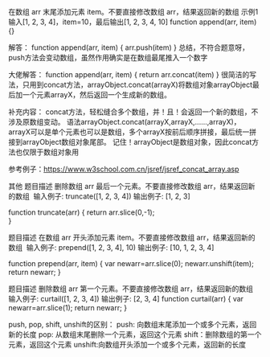 在数组 arr 末尾添加元素 item。不要直接修改数组 arr，结果返回新的数组
示例1
输入[1, 2, 3, 4]，item=10，最后输出[1, 2, 3, 4, 10]
function append(arr, item) {}

解答：
function append(arr, item) {
     arr.push(item)
}
总结，不符合题意呀，push方法会变动数组，虽然作用确实是在数组最尾推入一个数字


大佬解答：
function append(arr, item) {
    return arr.concat(item)
}
很简洁的写法，只用到concat方法，arrayObject.concat(arrayX)将数组对象arrayObject最后加一个元素arrayX，然后返回一个生成新的数组。

补充内容：
concat方法，轻松缝合多个数组，并！且！会返回一个新的数组，不涉及原数组变动。
语法arrayObject.concat(arrayX,arrayX,......,arrayX)，arrayX可以是单个元素也可以是数组，多个arrayX按前后顺序拼接，最后统一拼接到arrayObject数组对象尾部。
记住！arrayObject是数组对象，因此concat方法也仅限于数组对象用

参考例子：https://www.w3school.com.cn/jsref/jsref_concat_array.asp


其他
题目描述
删除数组 arr 最后一个元素。不要直接修改数组 arr，结果返回新的数组 
输入例子:
truncate([1, 2, 3, 4])
输出例子:
[1, 2, 3]

function truncate(arr) {
	return arr.slice(0,-1);   
}


题目描述
在数组 arr 开头添加元素 item。不要直接修改数组 arr，结果返回新的数组 
输入例子:
prepend([1, 2, 3, 4], 10)
输出例子:
[10, 1, 2, 3, 4]

function prepend(arr, item) {
	var newarr=arr.slice(0);
	newarr.unshift(item);
	return newarr;
}


题目描述
删除数组 arr 第一个元素。不要直接修改数组 arr，结果返回新的数组 
输入例子:
curtail([1, 2, 3, 4])
输出例子:
[2, 3, 4]
function curtail(arr) {
	var newarr=arr.slice(1);
	return newarr;
}


push, pop, shift, unshift的区别：
push: 向数组末尾添加一个或多个元素，返回新的长度
pop: 从数组末尾删除一个元素，返回这个元素
shift：删除数组的第一个元素，返回这个元素
unshift:向数组开头添加一个或多个元素，返回新的长度